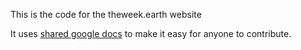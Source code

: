 This is the code for the theweek.earth website

It uses [shared google docs](https://drive.google.com/drive/u/1/folders/1gifrdMOJ95NMoGxQBAKVwzwKBKAQRtlH) to make it easy for anyone to contribute.
